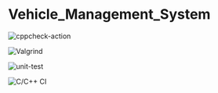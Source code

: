 # Vehicle_Management_System
![cppcheck-action](https://github.com/99002624/Vehicle_Management_System/workflows/cppcheck-action/badge.svg?branch=main)

![Valgrind](https://github.com/99002624/Vehicle_Management_System/workflows/Valgrind/badge.svg?branch=main)

![unit-test](https://github.com/99002624/Vehicle_Management_System/workflows/unit-test/badge.svg?branch=main)

![C/C++ CI](https://github.com/99002624/Vehicle_Management_System/workflows/C/C++%20CI/badge.svg?branch=main)
